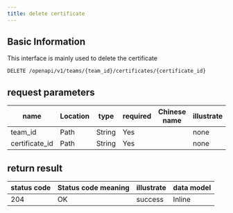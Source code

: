 ```yaml
---
title: delete certificate
---
```


## Basic Information

This interface is mainly used to delete the certificate

```shell title="请求路径"
DELETE /openapi/v1/teams/{team_id}/certificates/{certificate_id}
```

## request parameters

| name                                | Location | type   | required | Chinese name | illustrate |
| ----------------------------------- | -------- | ------ | -------- | ------------ | ---------- |
| team_id        | Path     | String | Yes      |              | none       |
| certificate_id | Path     | String | Yes      |              | none       |

## return result

| status code | Status code meaning | illustrate | data model |
| ----------- | ------------------- | ---------- | ---------- |
| 204         | OK                  | success    | Inline     |

